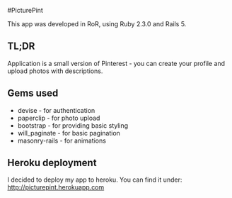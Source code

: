 #PicturePint

This app was developed in RoR, using Ruby 2.3.0 and Rails 5.

## TL;DR

Application is a small version of Pinterest - you can create your profile and upload photos with descriptions.

## Gems used

* devise - for authentication
* paperclip - for photo upload
* bootstrap - for providing basic styling
* will_paginate - for basic pagination
* masonry-rails - for animations

## Heroku deployment

I decided to deploy my app to heroku. You can find it under: http://picturepint.herokuapp.com
